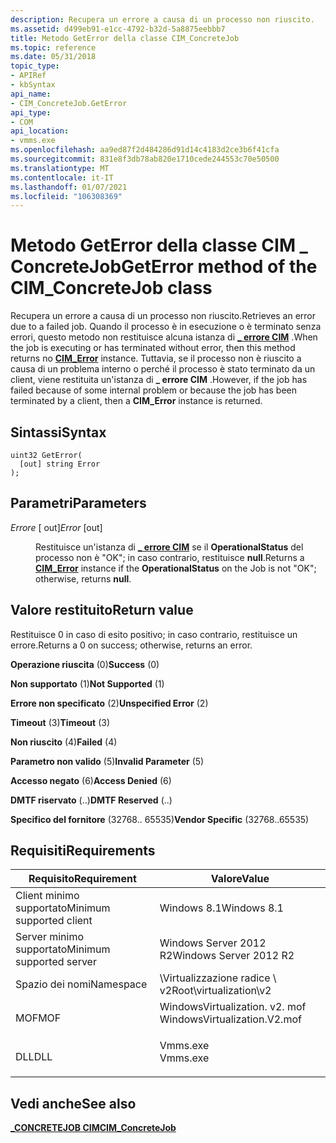 ```yaml
---
description: Recupera un errore a causa di un processo non riuscito.
ms.assetid: d499eb91-e1cc-4792-b32d-5a8875eebbb7
title: Metodo GetError della classe CIM_ConcreteJob
ms.topic: reference
ms.date: 05/31/2018
topic_type:
- APIRef
- kbSyntax
api_name:
- CIM_ConcreteJob.GetError
api_type:
- COM
api_location:
- vmms.exe
ms.openlocfilehash: aa9ed87f2d484286d91d14c4183d2ce3b6f41cfa
ms.sourcegitcommit: 831e8f3db78ab820e1710cede244553c70e50500
ms.translationtype: MT
ms.contentlocale: it-IT
ms.lasthandoff: 01/07/2021
ms.locfileid: "106308369"
---
```

# <a name="geterror-method-of-the-cim_concretejob-class"></a><span data-ttu-id="a0b5a-103">Metodo GetError della classe CIM \_ ConcreteJob</span><span class="sxs-lookup"><span data-stu-id="a0b5a-103">GetError method of the CIM\_ConcreteJob class</span></span>

<span data-ttu-id="a0b5a-104">Recupera un errore a causa di un processo non riuscito.</span><span class="sxs-lookup"><span data-stu-id="a0b5a-104">Retrieves an error due to a failed job.</span></span> <span data-ttu-id="a0b5a-105">Quando il processo è in esecuzione o è terminato senza errori, questo metodo non restituisce alcuna istanza di [**\_ errore CIM**](cim-error.md) .</span><span class="sxs-lookup"><span data-stu-id="a0b5a-105">When the job is executing or has terminated without error, then this method returns no [**CIM\_Error**](cim-error.md) instance.</span></span> <span data-ttu-id="a0b5a-106">Tuttavia, se il processo non è riuscito a causa di un problema interno o perché il processo è stato terminato da un client, viene restituita un'istanza di **\_ errore CIM** .</span><span class="sxs-lookup"><span data-stu-id="a0b5a-106">However, if the job has failed because of some internal problem or because the job has been terminated by a client, then a **CIM\_Error** instance is returned.</span></span>

## <a name="syntax"></a><span data-ttu-id="a0b5a-107">Sintassi</span><span class="sxs-lookup"><span data-stu-id="a0b5a-107">Syntax</span></span>


```mof
uint32 GetError(
  [out] string Error
);
```



## <a name="parameters"></a><span data-ttu-id="a0b5a-108">Parametri</span><span class="sxs-lookup"><span data-stu-id="a0b5a-108">Parameters</span></span>

<dl> <dt>

<span data-ttu-id="a0b5a-109">*Errore* \[ out\]</span><span class="sxs-lookup"><span data-stu-id="a0b5a-109">*Error* \[out\]</span></span>
</dt> <dd>

<span data-ttu-id="a0b5a-110">Restituisce un'istanza di [**\_ errore CIM**](cim-error.md) se il **OperationalStatus** del processo non è "OK"; in caso contrario, restituisce **null**.</span><span class="sxs-lookup"><span data-stu-id="a0b5a-110">Returns a [**CIM\_Error**](cim-error.md) instance if the **OperationalStatus** on the Job is not "OK"; otherwise, returns **null**.</span></span>

</dd> </dl>

## <a name="return-value"></a><span data-ttu-id="a0b5a-111">Valore restituito</span><span class="sxs-lookup"><span data-stu-id="a0b5a-111">Return value</span></span>

<span data-ttu-id="a0b5a-112">Restituisce 0 in caso di esito positivo; in caso contrario, restituisce un errore.</span><span class="sxs-lookup"><span data-stu-id="a0b5a-112">Returns a 0 on success; otherwise, returns an error.</span></span>

<dl> <dt>

<span data-ttu-id="a0b5a-113">**Operazione riuscita** (0)</span><span class="sxs-lookup"><span data-stu-id="a0b5a-113">**Success** (0)</span></span>
</dt> <dt>

<span data-ttu-id="a0b5a-114">**Non supportato** (1)</span><span class="sxs-lookup"><span data-stu-id="a0b5a-114">**Not Supported** (1)</span></span>
</dt> <dt>

<span data-ttu-id="a0b5a-115">**Errore non specificato** (2)</span><span class="sxs-lookup"><span data-stu-id="a0b5a-115">**Unspecified Error** (2)</span></span>
</dt> <dt>

<span data-ttu-id="a0b5a-116">**Timeout** (3)</span><span class="sxs-lookup"><span data-stu-id="a0b5a-116">**Timeout** (3)</span></span>
</dt> <dt>

<span data-ttu-id="a0b5a-117">**Non riuscito** (4)</span><span class="sxs-lookup"><span data-stu-id="a0b5a-117">**Failed** (4)</span></span>
</dt> <dt>

<span data-ttu-id="a0b5a-118">**Parametro non valido** (5)</span><span class="sxs-lookup"><span data-stu-id="a0b5a-118">**Invalid Parameter** (5)</span></span>
</dt> <dt>

<span data-ttu-id="a0b5a-119">**Accesso negato** (6)</span><span class="sxs-lookup"><span data-stu-id="a0b5a-119">**Access Denied** (6)</span></span>
</dt> <dt>

<span data-ttu-id="a0b5a-120">**DMTF riservato** (..)</span><span class="sxs-lookup"><span data-stu-id="a0b5a-120">**DMTF Reserved** (..)</span></span>
</dt> <dt>

<span data-ttu-id="a0b5a-121">**Specifico del fornitore** (32768.. 65535)</span><span class="sxs-lookup"><span data-stu-id="a0b5a-121">**Vendor Specific** (32768..65535)</span></span>
</dt> </dl>

## <a name="requirements"></a><span data-ttu-id="a0b5a-122">Requisiti</span><span class="sxs-lookup"><span data-stu-id="a0b5a-122">Requirements</span></span>



| <span data-ttu-id="a0b5a-123">Requisito</span><span class="sxs-lookup"><span data-stu-id="a0b5a-123">Requirement</span></span> | <span data-ttu-id="a0b5a-124">Valore</span><span class="sxs-lookup"><span data-stu-id="a0b5a-124">Value</span></span> |
|-------------------------------------|---------------------------------------------------------------------------------------------------------|
| <span data-ttu-id="a0b5a-125">Client minimo supportato</span><span class="sxs-lookup"><span data-stu-id="a0b5a-125">Minimum supported client</span></span><br/> | <span data-ttu-id="a0b5a-126">Windows 8.1</span><span class="sxs-lookup"><span data-stu-id="a0b5a-126">Windows 8.1</span></span><br/>                                                                                  |
| <span data-ttu-id="a0b5a-127">Server minimo supportato</span><span class="sxs-lookup"><span data-stu-id="a0b5a-127">Minimum supported server</span></span><br/> | <span data-ttu-id="a0b5a-128">Windows Server 2012 R2</span><span class="sxs-lookup"><span data-stu-id="a0b5a-128">Windows Server 2012 R2</span></span><br/>                                                                       |
| <span data-ttu-id="a0b5a-129">Spazio dei nomi</span><span class="sxs-lookup"><span data-stu-id="a0b5a-129">Namespace</span></span><br/>                | <span data-ttu-id="a0b5a-130">\\Virtualizzazione radice \\ v2</span><span class="sxs-lookup"><span data-stu-id="a0b5a-130">Root\\virtualization\\v2</span></span><br/>                                                                     |
| <span data-ttu-id="a0b5a-131">MOF</span><span class="sxs-lookup"><span data-stu-id="a0b5a-131">MOF</span></span><br/>                      | <dl> <span data-ttu-id="a0b5a-132"><dt>WindowsVirtualization. v2. mof</dt></span><span class="sxs-lookup"><span data-stu-id="a0b5a-132"><dt>WindowsVirtualization.V2.mof</dt></span></span> </dl> |
| <span data-ttu-id="a0b5a-133">DLL</span><span class="sxs-lookup"><span data-stu-id="a0b5a-133">DLL</span></span><br/>                      | <dl> <span data-ttu-id="a0b5a-134"><dt>Vmms.exe</dt></span><span class="sxs-lookup"><span data-stu-id="a0b5a-134"><dt>Vmms.exe</dt></span></span> </dl>                     |



## <a name="see-also"></a><span data-ttu-id="a0b5a-135">Vedi anche</span><span class="sxs-lookup"><span data-stu-id="a0b5a-135">See also</span></span>

<dl> <dt>

[<span data-ttu-id="a0b5a-136">**\_CONCRETEJOB CIM**</span><span class="sxs-lookup"><span data-stu-id="a0b5a-136">**CIM\_ConcreteJob**</span></span>](cim-concretejob.md)
</dt> </dl>

 

 




